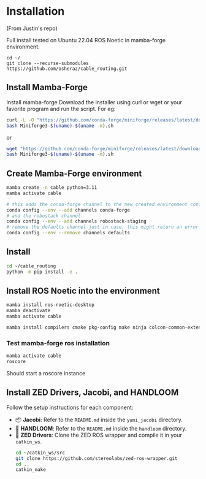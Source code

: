 # Installation

(From Justin's repo)

Full install tested on Ubuntu 22.04 ROS Noetic in mamba-forge environment.

```
cd ~/
git clone --recurse-submodules https://github.com/osheraz/cable_routing.git
```

## Install Mamba-Forge
Install mamba-forge
Download the installer using curl or wget or your favorite program and run the script.
For eg:
```bash
curl -L -O "https://github.com/conda-forge/miniforge/releases/latest/download/Miniforge3-$(uname)-$(uname -m).sh"
bash Miniforge3-$(uname)-$(uname -m).sh
```
or
```bash
wget "https://github.com/conda-forge/miniforge/releases/latest/download/Miniforge3-$(uname)-$(uname -m).sh"
bash Miniforge3-$(uname)-$(uname -m).sh
```

## Create Mamba-Forge environment
```bash
mamba create -n cable python=3.11
mamba activate cable
```

```bash
# this adds the conda-forge channel to the new created environment configuration 
conda config --env --add channels conda-forge
# and the robostack channel
conda config --env --add channels robostack-staging
# remove the defaults channel just in case, this might return an error if it is not in the list which is ok
conda config --env --remove channels defaults
```

## Install 
```bash
cd ~/cable_routing
python -m pip install -e .
```

## Install ROS Noetic into the environment
```bash
mamba install ros-noetic-desktop
mamba deactivate
mamba activate cable

mamba install compilers cmake pkg-config make ninja colcon-common-extensions catkin_tools rosdep
```

### Test mamba-forge ros installation
```bash
mamba activate cable
roscore
```
Should start a roscore instance

## Install ZED Drivers, Jacobi, and HANDLOOM

Follow the setup instructions for each component:

- 📦 **Jacobi**: Refer to the `README.md` inside the `yumi_jacobi` directory.
- 🧶 **HANDLOOM**: Refer to the `README.md` inside the `handloom` directory.
- 🎥 **ZED Drivers**: Clone the ZED ROS wrapper and compile it in your `catkin_ws`.
  ```bash
  cd ~/catkin_ws/src
  git clone https://github.com/stereolabs/zed-ros-wrapper.git
  cd ..
  catkin_make
  ```
